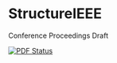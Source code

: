 # StructureIEEE
Conference Proceedings Draft


[![PDF Status](https://www.sharelatex.com/github/repos/bcohn12/StructureIEEE/builds/latest/badge.svg)](https://www.sharelatex.com/github/repos/bcohn12/StructureIEEE/builds/latest/output.pdf)
